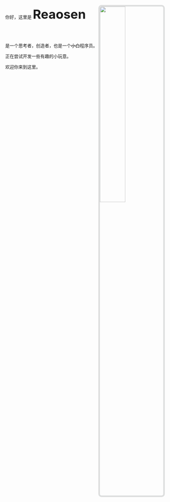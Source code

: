 <span style="font-size: 14px;">你好，这里是  </span>
<span style="font-size: 40px;">**Reaosen**</span>
<img src="https://reaosen.oss-cn-beijing.aliyuncs.com/image/myPhoto.jpeg" style="border-radius: 5px; box-shadow: rgb(221, 222, 222) 0px 0px 0px 5px, white 0px 0px 30px; width: 40%; display: inline-block; float: right;">
<br>
<br>
<br>
<br>


是一个思考者，创造者，也是一个~~小白~~程序员。

正在尝试开发一些有趣的小玩意。

欢迎你来到这里。

